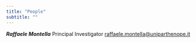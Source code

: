 ```yaml
---
title: "People"
subtitle: ""
---
```

**_Raffaele Montella_** Principal Investigator raffaele.montella@uniparthenope.it
